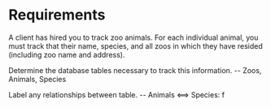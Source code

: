 # Requirements

A client has hired you to track zoo animals.
For each individual animal, you must track that their name, species, and all zoos in which they have resided (including zoo name and address).

Determine the database tables necessary to track this information.
-- Zoos, Animals, Species

Label any relationships between table.
-- Animals <==> Species:
f

